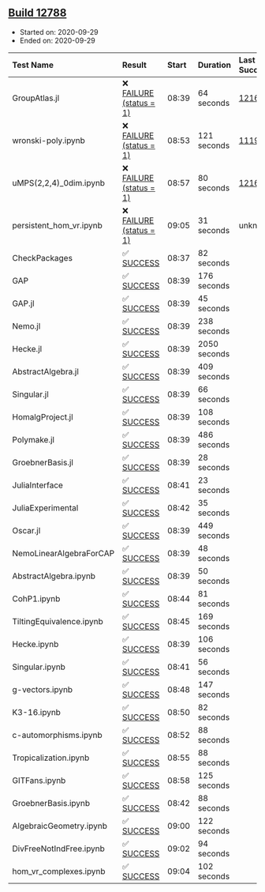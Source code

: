 ## [Build 12788](https://oscarci.mathematik.uni-kl.de/job/oscar/12788/)

* Started on: 2020-09-29
* Ended on: 2020-09-29

| Test Name    | Result | Start | Duration | Last Success | First Failure |
|:-------------|:-------|:------|:---------|:-------------|:--------------|
| GroupAtlas.jl | ❌ [FAILURE (status = 1)](https://oscarci.mathematik.uni-kl.de/job/oscar/12788/artifact/logs/build-12788/GroupAtlas.jl.log) | 08:39 | 64 seconds | [12167](https://oscarci.mathematik.uni-kl.de/job/oscar/12167/) | [12168](https://oscarci.mathematik.uni-kl.de/job/oscar/12168/) |
| wronski-poly.ipynb | ❌ [FAILURE (status = 1)](https://oscarci.mathematik.uni-kl.de/job/oscar/12788/artifact/logs/build-12788/wronski-poly.ipynb.log) | 08:53 | 121 seconds | [11192](https://oscarci.mathematik.uni-kl.de/job/oscar/11192/) | [11193](https://oscarci.mathematik.uni-kl.de/job/oscar/11193/) |
| uMPS(2,2,4)_0dim.ipynb | ❌ [FAILURE (status = 1)](https://oscarci.mathematik.uni-kl.de/job/oscar/12788/artifact/logs/build-12788/uMPS-2-2-4-_0dim.ipynb.log) | 08:57 | 80 seconds | [12167](https://oscarci.mathematik.uni-kl.de/job/oscar/12167/) | [12168](https://oscarci.mathematik.uni-kl.de/job/oscar/12168/) |
| persistent_hom_vr.ipynb | ❌ [FAILURE (status = 1)](https://oscarci.mathematik.uni-kl.de/job/oscar/12788/artifact/logs/build-12788/persistent_hom_vr.ipynb.log) | 09:05 | 31 seconds | unknown | unknown |
| CheckPackages | ✅ [SUCCESS](https://oscarci.mathematik.uni-kl.de/job/oscar/12788/artifact/logs/build-12788/CheckPackages.log) | 08:37 | 82 seconds |  |  |
| GAP | ✅ [SUCCESS](https://oscarci.mathematik.uni-kl.de/job/oscar/12788/artifact/logs/build-12788/GAP.log) | 08:39 | 176 seconds |  |  |
| GAP.jl | ✅ [SUCCESS](https://oscarci.mathematik.uni-kl.de/job/oscar/12788/artifact/logs/build-12788/GAP.jl.log) | 08:39 | 45 seconds |  |  |
| Nemo.jl | ✅ [SUCCESS](https://oscarci.mathematik.uni-kl.de/job/oscar/12788/artifact/logs/build-12788/Nemo.jl.log) | 08:39 | 238 seconds |  |  |
| Hecke.jl | ✅ [SUCCESS](https://oscarci.mathematik.uni-kl.de/job/oscar/12788/artifact/logs/build-12788/Hecke.jl.log) | 08:39 | 2050 seconds |  |  |
| AbstractAlgebra.jl | ✅ [SUCCESS](https://oscarci.mathematik.uni-kl.de/job/oscar/12788/artifact/logs/build-12788/AbstractAlgebra.jl.log) | 08:39 | 409 seconds |  |  |
| Singular.jl | ✅ [SUCCESS](https://oscarci.mathematik.uni-kl.de/job/oscar/12788/artifact/logs/build-12788/Singular.jl.log) | 08:39 | 66 seconds |  |  |
| HomalgProject.jl | ✅ [SUCCESS](https://oscarci.mathematik.uni-kl.de/job/oscar/12788/artifact/logs/build-12788/HomalgProject.jl.log) | 08:39 | 108 seconds |  |  |
| Polymake.jl | ✅ [SUCCESS](https://oscarci.mathematik.uni-kl.de/job/oscar/12788/artifact/logs/build-12788/Polymake.jl.log) | 08:39 | 486 seconds |  |  |
| GroebnerBasis.jl | ✅ [SUCCESS](https://oscarci.mathematik.uni-kl.de/job/oscar/12788/artifact/logs/build-12788/GroebnerBasis.jl.log) | 08:39 | 28 seconds |  |  |
| JuliaInterface | ✅ [SUCCESS](https://oscarci.mathematik.uni-kl.de/job/oscar/12788/artifact/logs/build-12788/JuliaInterface.log) | 08:41 | 23 seconds |  |  |
| JuliaExperimental | ✅ [SUCCESS](https://oscarci.mathematik.uni-kl.de/job/oscar/12788/artifact/logs/build-12788/JuliaExperimental.log) | 08:42 | 35 seconds |  |  |
| Oscar.jl | ✅ [SUCCESS](https://oscarci.mathematik.uni-kl.de/job/oscar/12788/artifact/logs/build-12788/Oscar.jl.log) | 08:39 | 449 seconds |  |  |
| NemoLinearAlgebraForCAP | ✅ [SUCCESS](https://oscarci.mathematik.uni-kl.de/job/oscar/12788/artifact/logs/build-12788/NemoLinearAlgebraForCAP.log) | 08:39 | 48 seconds |  |  |
| AbstractAlgebra.ipynb | ✅ [SUCCESS](https://oscarci.mathematik.uni-kl.de/job/oscar/12788/artifact/logs/build-12788/AbstractAlgebra.ipynb.log) | 08:39 | 50 seconds |  |  |
| CohP1.ipynb | ✅ [SUCCESS](https://oscarci.mathematik.uni-kl.de/job/oscar/12788/artifact/logs/build-12788/CohP1.ipynb.log) | 08:44 | 81 seconds |  |  |
| TiltingEquivalence.ipynb | ✅ [SUCCESS](https://oscarci.mathematik.uni-kl.de/job/oscar/12788/artifact/logs/build-12788/TiltingEquivalence.ipynb.log) | 08:45 | 169 seconds |  |  |
| Hecke.ipynb | ✅ [SUCCESS](https://oscarci.mathematik.uni-kl.de/job/oscar/12788/artifact/logs/build-12788/Hecke.ipynb.log) | 08:39 | 106 seconds |  |  |
| Singular.ipynb | ✅ [SUCCESS](https://oscarci.mathematik.uni-kl.de/job/oscar/12788/artifact/logs/build-12788/Singular.ipynb.log) | 08:41 | 56 seconds |  |  |
| g-vectors.ipynb | ✅ [SUCCESS](https://oscarci.mathematik.uni-kl.de/job/oscar/12788/artifact/logs/build-12788/g-vectors.ipynb.log) | 08:48 | 147 seconds |  |  |
| K3-16.ipynb | ✅ [SUCCESS](https://oscarci.mathematik.uni-kl.de/job/oscar/12788/artifact/logs/build-12788/K3-16.ipynb.log) | 08:50 | 82 seconds |  |  |
| c-automorphisms.ipynb | ✅ [SUCCESS](https://oscarci.mathematik.uni-kl.de/job/oscar/12788/artifact/logs/build-12788/c-automorphisms.ipynb.log) | 08:52 | 88 seconds |  |  |
| Tropicalization.ipynb | ✅ [SUCCESS](https://oscarci.mathematik.uni-kl.de/job/oscar/12788/artifact/logs/build-12788/Tropicalization.ipynb.log) | 08:55 | 88 seconds |  |  |
| GITFans.ipynb | ✅ [SUCCESS](https://oscarci.mathematik.uni-kl.de/job/oscar/12788/artifact/logs/build-12788/GITFans.ipynb.log) | 08:58 | 125 seconds |  |  |
| GroebnerBasis.ipynb | ✅ [SUCCESS](https://oscarci.mathematik.uni-kl.de/job/oscar/12788/artifact/logs/build-12788/GroebnerBasis.ipynb.log) | 08:42 | 88 seconds |  |  |
| AlgebraicGeometry.ipynb | ✅ [SUCCESS](https://oscarci.mathematik.uni-kl.de/job/oscar/12788/artifact/logs/build-12788/AlgebraicGeometry.ipynb.log) | 09:00 | 122 seconds |  |  |
| DivFreeNotIndFree.ipynb | ✅ [SUCCESS](https://oscarci.mathematik.uni-kl.de/job/oscar/12788/artifact/logs/build-12788/DivFreeNotIndFree.ipynb.log) | 09:02 | 94 seconds |  |  |
| hom_vr_complexes.ipynb | ✅ [SUCCESS](https://oscarci.mathematik.uni-kl.de/job/oscar/12788/artifact/logs/build-12788/hom_vr_complexes.ipynb.log) | 09:04 | 102 seconds |  |  |
